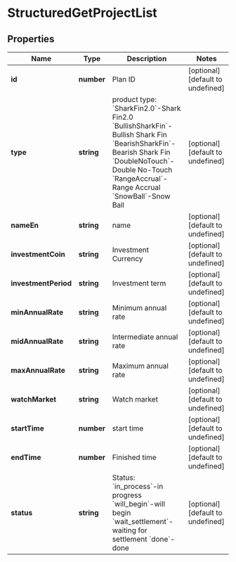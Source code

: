 # StructuredGetProjectList

## Properties

Name | Type | Description | Notes
------------ | ------------- | ------------- | -------------
**id** | **number** | Plan ID | [optional] [default to undefined]
**type** | **string** | product type:   &#x60;SharkFin2.0&#x60;-Shark Fin2.0  &#x60;BullishSharkFin&#x60;-Bullish Shark Fin  &#x60;BearishSharkFin&#x60;-Bearish Shark Fin &#x60;DoubleNoTouch&#x60;-Double No-Touch &#x60;RangeAccrual&#x60;-Range Accrual &#x60;SnowBall&#x60;-Snow Ball | [optional] [default to undefined]
**nameEn** | **string** | name | [optional] [default to undefined]
**investmentCoin** | **string** | Investment Currency | [optional] [default to undefined]
**investmentPeriod** | **string** | Investment term | [optional] [default to undefined]
**minAnnualRate** | **string** | Minimum annual rate | [optional] [default to undefined]
**midAnnualRate** | **string** | Intermediate annual rate | [optional] [default to undefined]
**maxAnnualRate** | **string** | Maximum annual rate | [optional] [default to undefined]
**watchMarket** | **string** | Watch market | [optional] [default to undefined]
**startTime** | **number** | start time | [optional] [default to undefined]
**endTime** | **number** | Finished time | [optional] [default to undefined]
**status** | **string** | Status:   &#x60;in_process&#x60;-in progress  &#x60;will_begin&#x60;-will begin  &#x60;wait_settlement&#x60;-waiting for settlement  &#x60;done&#x60;-done | [optional] [default to undefined]

